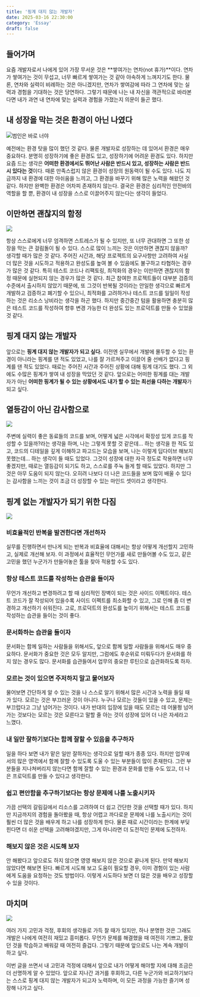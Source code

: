 ```yaml
---
title: '핑계 대지 않는 개발자'
date: 2025-03-16 22:30:00
category: 'Essay'
draft: false
---
```


## 들어가며

요즘 개발자로서 나에게 있어 가장 무서운 것은 **쌓여가는 연차(not 휴가)**이다. 연차가 쌓여가는 것이 무섭고, 너무 빠르게 쌓여가는 것 같아 야속하게 느껴지기도 한다. 물론, 연차와 실력이 비례하는 것은 아니겠지만, 연차가 쌓여감에 따라 그 연차에 맞는 실력과 경험을 기대하는 것은 당연하다. 그렇기 때문에 나는 내 자신을 객관적으로 바라본다면 내가 과연 내 연차에 맞는 실력과 경험을 가졌는지 의문이 들곤 했다.

## 내 성장을 막는 것은 환경이 아닌 나였다

![범인은 바로 너야](https://mblogthumb-phinf.pstatic.net/20130619_35/wogur0217_1371633127644PgKtA_JPEG/%B8%ED%C5%BD%C1%A4_%C4%DA%B3%AD.jpg?type=w420)

예전에는 환경 탓을 많이 했던 것 같다. 물론 개발자로 성장하는 데 있어서 환경은 매우 중요하다. 분명히 성장하기에 좋은 환경도 있고, 성장하기에 어려운 환경도 있다. 하지만 요즘 드는 생각은 **어떠한 환경에서도 뛰어난 사람은 반드시 있고, 성장하는 사람은 반드시 있다는 것**이다. 때론 만족스럽지 않은 환경이 성장의 원동력이 될 수도 있다. 나도 지금까지 내 환경에 대한 아쉬움을 느끼고, 그 환경을 바꾸기 위해 많은 노력을 해왔던 것 같다. 하지만 완벽한 환경은 어차피 존재하지 않는다. 결국은 환경은 심리적인 안전바의 역할을 할 뿐, 환경이 내 성장을 스스로 이끌어주지 않는다는 생각이 들었다.

## 이만하면 괜찮지의 함정

![](https://encrypted-tbn0.gstatic.com/images?q=tbn:ANd9GcQPRrZjV4QEk72JHe34ukfnxp_E5Sep9MYE0g&s)

항상 스스로에게 너무 엄격하면 스트레스가 될 수 있지만, 또 너무 관대하면 그 또한 성장을 막는 큰 걸림돌이 될 수 있다. 스스로 많이 느끼는 것은 이만하면 괜찮지 않을까? 생각할 때가 많은 것 같다. 주어진 시간과, 해당 프로젝트의 요구사항만 고려하여 사실 더 많은 것을 시도하고 적용하고 완성도를 높여 볼 수 있음에도 불구하고 타협하는 경우가 많은 것 같다. 특히 테스트 코드나 리팩토링, 최적화의 경우는 이만하면 괜찮지의 함정 때문에 실현되지 않는 경우가 많은 것 같다. 최근 참여한 프로젝트들이 대부분 검증의 수준에서 출시하지 않았기 때문에, 또 그것이 반복될 것이라는 안일한 생각으로 빠르게 개발하고 검증하고 폐기할 수 있으니, 최적화를 고려하거나 테스트 코드를 일일이 작성하는 것은 리소스 낭비라는 생각을 하곤 했다. 하지만 중간중간 텀을 활용하면 충분히 많은 테스트 코드를 작성하여 향후 변경 가능한 더 완성도 있는 프로덕트를 만들 수 있었을 것 같다.

## 핑계 대지 않는 개발자

앞으로는 **핑계 대지 않는 개발자가 되고 싶다.** 이전엔 실무에서 개발에 몰두할 수 있는 환경이 아니라는 핑계를 댄 적도 있었고, 나를 잘 가르쳐주고 이끌어 줄 선배가 없다고 핑계를 댄 적도 있었다. 때로는 주어진 시간과 주어진 상황에 대해 핑계 대기도 했다. 그 외에도 수많은 핑계가 쌓여 내 성장을 막았던 것 같다. 앞으로는 어떠한 핑계를 대는 개발자가 아닌 **어떠한 핑계가 될 수 있는 상황에서도 내가 할 수 있는 최선을 다하는 개발자**가 되고 싶다.

## 열등감이 아닌 감사함으로

![](https://item.kakaocdn.net/do/b45eb763b6518c8ab5c0e612205a60378f324a0b9c48f77dbce3a43bd11ce785)

주변에 실력이 좋은 동료들의 코드를 보며, 어떻게 넓은 시각에서 확장성 있게 코드를 작성할 수 있을까?라는 생각을 하며, 나는 그렇게 못할 것 같은데… 하는 생각을 한 적도 있고, 코드의 디테일을 깊게 이해하고 파고드는 모습을 보며, 나는 이렇게 딥다이브 해보지 못했는데… 하는 생각이 들 때도 있었다. 그것이 성장에 대한 자극 정도로 작용하면 너무 좋겠지만, 때로는 열등감이 되기도 하고, 스스로를 주눅 들게 할 때도 있었다. 하지만 그것은 아무 도움이 되지 않는다. 오히려 나보다 더 나은 코드들을 보며 많이 배울 수 있다는 감사함을 느끼는 것이 조금 더 성장할 수 있는 마인드 셋이라고 생각한다.

## 핑계 없는 개발자가 되기 위한 다짐

![](https://i.pinimg.com/736x/93/5a/7a/935a7aec16f069ce4141a23427fdc2f8.jpg)

### 비효율적인 반복을 발견한다면 개선하자

실무를 진행하면서 만나게 되는 반복과 비효율에 대해서는 항상 어떻게 개선할지 고민하고, 실제로 개선해 보자. 이 과정에서 효율적인 무언가를 새로 만들어볼 수도 있고, 같은 고민을 했던 누군가가 만들어놓은 툴을 찾아 적용할 수도 있다.

### 항상 테스트 코드를 작성하는 습관을 들이자

무언가 개선하고 변경하려고 할 때 심리적인 장벽이 되는 것은 사이드 이펙트이다. 테스트 코드가 잘 작성되어 있을수록 사이드 이펙트를 최소화할 수 있고, 그로 인해 좀 더 변경하고 개선하기 쉬워진다. 고로, 프로덕트의 완성도를 높이기 위해서는 테스트 코드를 작성하는 습관을 들이는 것이 좋다.

### 문서화하는 습관을 들이자

문서화는 함께 일하는 사람들을 위해서도, 앞으로 함께 일할 사람들을 위해서도 매우 중요하다. 문서화가 중요한 것은 모두 알지만, 그럼에도 후순위로 미뤄두다가 문서화를 하지 않는 경우도 많다. 문서화를 습관들여서 업무의 중요한 루틴으로 습관화하도록 하자.

### 모르는 것이 있으면 주저하지 말고 물어보자

물어보면 간단하게 알 수 있는 것을 나 스스로 알기 위해서 많은 시간과 노력을 들일 때가 있다. 모르는 것은 부끄러운 것이 아니다. 누구나 모르는 것들이 있을 수 있고, 문제는 부끄럽다고 그냥 넘어가는 것이다. 내가 반대의 입장에 있을 때도 모르는 데 어물쩡 넘어가는 것보다는 모르는 것은 모른다고 말할 줄 아는 것이 성장에 있어 더 나은 자세라고 느꼈다.

### 내 일만 잘하기보다는 함께 잘할 수 있음을 추구하자

일을 하다 보면 내가 맡은 일만 잘하자는 생각으로 일할 때가 종종 있다. 하지만 업무에서의 많은 영역에서 함께 잘할 수 있도록 도울 수 있는 부분들이 많이 존재한다. 그런 부분들을 지나쳐버리지 않는다면 함께 잘할 수 있는 환경과 문화를 만들 수도 있고, 더 나은 프로덕트를 만들 수 있다고 생각한다.

### 쉽고 편안함을 추구하기보다는 항상 문제에 나를 노출시키자

가끔 선택의 갈림길에서 리소스를 고려하여 더 쉽고 간단한 것을 선택할 때가 있다. 하지만 지금까지의 경험을 돌아봤을 때, 항상 어렵고 까다로운 문제에 나를 노출시키는 것이 훨씬 더 많은 것을 배우게 하고 나를 성장하게 한다. 물론 때로 시간이라는 한계에 부딪힌다면 더 쉬운 선택을 고려해야겠지만, 그게 아니라면 더 도전적인 문제에 도전하자.

### 해보지 않은 것은 시도해 보자

안 해봤다고 앞으로도 하지 않으면 영영 해보지 않은 것으로 끝나게 된다. 만약 해보지 않았다면 해보면 된다. 빠르게 시도해 보고 도움이 필요할 경우, 이미 경험이 있는 사람에게 도움을 요청하는 것도 방법이다. 이렇게 시도하다 보면 더 많은 것을 배우고 성장할 수 있을 것이다.

## 마치며

![](https://mblogthumb-phinf.pstatic.net/MjAyMzEyMjZfMTI1/MDAxNzAzNTk0OTEzMjM1.DS7FGrmbpu-ya8g6o8FAMbmgEdtKTPzK8n_KvTTOQEQg.rTvIl4EAkVec3_6KAiUDPQTdtSKrT8Lsvw8sZgLIE-cg.JPEG.cosl922/IMG_6339.JPG?type=w800)

여러 가지 고민과 걱정, 후회의 생각들로 가득 찰 때가 있지만, 하나 분명한 것은 그래도 개발은 나에게 여전히 재밌고 흥미롭다. 무언가 문제를 해결했을 때 여전히 기쁘고, 몰랐던 것을 학습하고 배워갈 때 여전히 즐겁다. 그렇기 때문에 앞으로도 나는 계속 개발이 하고 싶다.

이번 글을 쓰면서 내 고민과 걱정에 대해서 앞으로 내가 어떻게 해야할 지에 대해 조금은 더 선명하게 알 수 있었다. 앞으로 지나간 과거를 후회하고, 다른 누군가와 비교하기보다는 스스로 핑계 대지 않는 개발자가 되고자 노력하며, 이 모든 과정을 가능한 즐기며 성장해 나가고 싶다.
